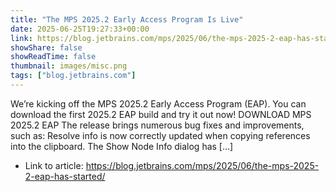 ```yaml
---
title: "The MPS 2025.2 Early Access Program Is Live"
date: 2025-06-25T19:27:33+00:00
link: https://blog.jetbrains.com/mps/2025/06/the-mps-2025-2-eap-has-started/
showShare: false
showReadTime: false
thumbnail: images/misc.png
tags: ["blog.jetbrains.com"]
---
```

We’re kicking off the MPS 2025.2 Early Access Program (EAP). You can download the first 2025.2 EAP build and try it out now! DOWNLOAD MPS 2025.2 EAP The release brings numerous bug fixes and improvements, such as: Resolve info is now correctly updated when copying references into the clipboard. The Show Node Info dialog has […]

- Link to article: https://blog.jetbrains.com/mps/2025/06/the-mps-2025-2-eap-has-started/
